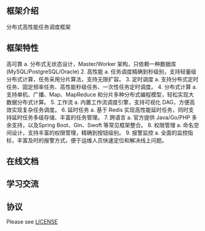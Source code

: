 ## 框架介绍
分布式高性能任务调度框架
## 框架特性
高可靠
   a. 分布式无状态设计，Master/Worker 架构，只依赖一种数据库(MySQL/PostgreSQL/Oracle)
2. 高性能
   a. 任务调度精确到秒级别，支持轻量级分布式计算，任务采用分片算法，支持无限扩容。
3. 定时调度
   a. 支持分布式定时任务、固定频率任务、高性能秒级任务、一次性任务定时调度。
4. 分布式计算
   a. 支持单机、广播、Map、MapReduce 和分片多种分布式编程模型，轻松实现大数据分布式计算。
5. 工作流
   a. 内置工作流调度引擎，支持可视化 DAG，方便高效实现复杂任务调度。
6. 延时任务
   a. 基于 Redis 实现高性能延时任务，同时支持延时任务多级存储、丰富的任务管理。
7. 跨语言
   a. 官方提供 Java/Go/PHP 多余支持，以及Spring Boot、Gin、Swoft 等常见框架整合。
8. 权限管理
   a. 命名空间设计，支持丰富的权限管理，精确到按钮级别。
9. 报警监控
   a. 全面的监控指标，丰富及时的报警方式，便于运维人员快速定位和解决线上问题。
## 在线文档

## 学习交流

## 协议
Please see [LICENSE](LICENSE)
